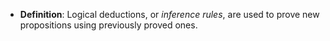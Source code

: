 - **Definition**: Logical deductions, or _inference rules_, are used to prove new propositions using previously proved ones.